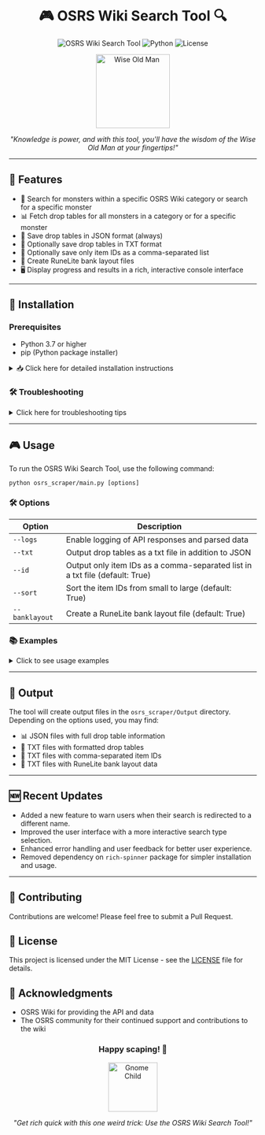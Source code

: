 <div align="center">

# 🎮 OSRS Wiki Search Tool 🔍

![OSRS Wiki Search Tool](https://img.shields.io/badge/OSRS-Wiki%20Search%20Tool-brightgreen)
![Python](https://img.shields.io/badge/Python-3.7%2B-blue)
![License](https://img.shields.io/badge/License-MIT-yellow)

<img src="https://oldschool.runescape.wiki/images/thumb/Wise_Old_Man_chathead.png/200px-Wise_Old_Man_chathead.png" alt="Wise Old Man" width="150"/>

*"Knowledge is power, and with this tool, you'll have the wisdom of the Wise Old Man at your fingertips!"*

</div>

---

## 🌟 Features

- 🔎 Search for monsters within a specific OSRS Wiki category or search for a specific monster
- 📊 Fetch drop tables for all monsters in a category or for a specific monster
- 💾 Save drop tables in JSON format (always)
- 📝 Optionally save drop tables in TXT format
- 🔢 Optionally save only item IDs as a comma-separated list
- 🏦 Create RuneLite bank layout files
- 🖥️ Display progress and results in a rich, interactive console interface

---

## 🚀 Installation

### Prerequisites

- Python 3.7 or higher
- pip (Python package installer)

<details>
<summary>📥 Click here for detailed installation instructions</summary>

#### Windows

1. Download the latest Python installer from the [official Python website](https://www.python.org/downloads/windows/).
2. Run the installer. Make sure to check the box that says "Add Python to PATH" during installation.
3. Open Command Prompt and type `python --version` to verify the installation.

#### macOS

1. Install Homebrew if you haven't already:
   ```
   /bin/bash -c "$(curl -fsSL https://raw.githubusercontent.com/Homebrew/install/HEAD/install.sh)"
   ```
2. Install Python using Homebrew:
   ```
   brew install python
   ```
3. Open Terminal and type `python3 --version` to verify the installation.

### Installing the OSRS Wiki Search Tool

#### Windows

1. Open Command Prompt
2. Install Git if you haven't already:
   ```
   winget install --id Git.Git -e --source winget
   ```
3. Clone the repository:
   ```
   git clone https://github.com/yourusername/osrs-wiki-search-tool.git
   cd osrs-wiki-search-tool
   ```
4. Create a virtual environment:
   ```
   python -m venv venv
   venv\Scripts\activate
   ```
5. Install the required packages:
   ```
   pip install -r requirements.txt
   ```

#### macOS

1. Open Terminal
2. Install Git if you haven't already:
   ```
   brew install git
   ```
3. Clone the repository:
   ```
   git clone https://github.com/yourusername/osrs-wiki-search-tool.git
   cd osrs-wiki-search-tool
   ```
4. Create a virtual environment:
   ```
   python3 -m venv venv
   source venv/bin/activate
   ```
5. Install the required packages:
   ```
   pip install -r requirements.txt
   ```

</details>

### 🛠️ Troubleshooting

<details>
<summary>Click here for troubleshooting tips</summary>

If you encounter any issues during installation:

- Make sure your Python version is 3.7 or higher by running `python --version` (Windows) or `python3 --version` (macOS).
- If you get a "command not found" error, make sure Python is added to your system's PATH.
- If you have issues with pip, you may need to upgrade it: `python -m pip install --upgrade pip` (Windows) or `python3 -m pip install --upgrade pip` (macOS).

</details>

---

## 🎮 Usage

To run the OSRS Wiki Search Tool, use the following command:

```
python osrs_scraper/main.py [options]
```

### 🛠️ Options

| Option | Description |
|--------|-------------|
| `--logs` | Enable logging of API responses and parsed data |
| `--txt` | Output drop tables as a txt file in addition to JSON |
| `--id` | Output only item IDs as a comma-separated list in a txt file (default: True) |
| `--sort` | Sort the item IDs from small to large (default: True) |
| `--banklayout` | Create a RuneLite bank layout file (default: True) |

### 📚 Examples

<details>
<summary>Click to see usage examples</summary>

1. Search for a specific monster and save drop table in JSON and TXT formats:
   ```
   python osrs_scraper/main.py --txt
   ```

2. Search for a category of monsters and save only item IDs:
   ```
   python osrs_scraper/main.py --id
   ```

3. Create a RuneLite bank layout file for a specific monster:
   ```
   python osrs_scraper/main.py --banklayout
   ```

4. Enable logging for debugging:
   ```
   python osrs_scraper/main.py --logs
   ```

</details>

---

## 📂 Output

The tool will create output files in the `osrs_scraper/Output` directory. Depending on the options used, you may find:

- 📊 JSON files with full drop table information
- 📝 TXT files with formatted drop tables
- 🔢 TXT files with comma-separated item IDs
- 🏦 TXT files with RuneLite bank layout data

---

## 🆕 Recent Updates

- Added a new feature to warn users when their search is redirected to a different name.
- Improved the user interface with a more interactive search type selection.
- Enhanced error handling and user feedback for better user experience.
- Removed dependency on `rich-spinner` package for simpler installation and usage.

---

## 🤝 Contributing

Contributions are welcome! Please feel free to submit a Pull Request.

## 📜 License

This project is licensed under the MIT License - see the [LICENSE](LICENSE) file for details.

## 🙏 Acknowledgments

- OSRS Wiki for providing the API and data
- The OSRS community for their continued support and contributions to the wiki

<div align="center">

### Happy scaping! 🎉

<img src="https://oldschool.runescape.wiki/images/thumb/Gnome_child_chathead.png/150px-Gnome_child_chathead.png" alt="Gnome Child" width="100"/>

*"Get rich quick with this one weird trick: Use the OSRS Wiki Search Tool!"*

</div>
